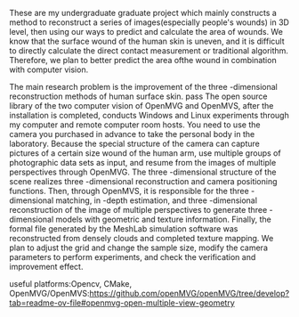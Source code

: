 These are my undergraduate graduate project which mainly constructs a method to reconstruct a series of images(especially people's wounds) in 3D level, then using our ways to predict and calculate the area of wounds. 
We know that the surface wound of the human skin is uneven, and it is difficult to directly calculate the direct contact measurement or traditional algorithm. 
Therefore, we plan to better predict the area of ​​the wound in combination with computer vision.

The main research problem is the improvement of the three -dimensional reconstruction methods of human surface skin. pass
The open source library of the two computer vision of OpenMVG and OpenMVS, after the installation is completed, conducts Windows and Linux experiments through my computer and remote computer room hosts. You need to use the camera you purchased in advance to take the personal body in the laboratory. Because the special structure of the camera can capture pictures of a certain size wound of the human arm, use multiple groups of photographic data sets as input, and resume from the images of multiple perspectives through OpenMVG. The three -dimensional structure of the scene realizes three -dimensional reconstruction and camera positioning functions. Then, through OpenMVS, it is responsible for the three -dimensional matching, in -depth estimation, and three -dimensional reconstruction of the image of multiple perspectives to generate three -dimensional models with geometric and texture information. Finally, the formal file generated by the MeshLab simulation software was reconstructed from densely clouds and completed texture mapping. We plan to adjust the grid and change the sample size, modify the camera parameters to perform experiments, and check the verification and improvement effect.

useful platforms:Opencv, CMake, OpenMVG/OpenMVS:https://github.com/openMVG/openMVG/tree/develop?tab=readme-ov-file#openmvg-open-multiple-view-geometry

